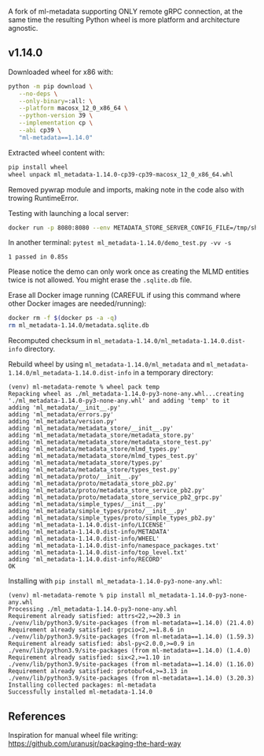 A fork of ml-metadata supporting ONLY remote gRPC connection,
at the same time the resulting Python wheel is more platform and architecture agnostic.

## v1.14.0

Downloaded wheel for x86 with:

```sh
python -m pip download \
   --no-deps \
   --only-binary=:all: \
   --platform macosx_12_0_x86_64 \
   --python-version 39 \
   --implementation cp \
   --abi cp39 \
   "ml-metadata==1.14.0"
```

Extracted wheel content with: 

```sh
pip install wheel
wheel unpack ml_metadata-1.14.0-cp39-cp39-macosx_12_0_x86_64.whl
```

Removed pywrap module and imports, making note in the code also with trowing RuntimeError.

Testing with launching a local server:

```sh
docker run -p 8080:8080 --env METADATA_STORE_SERVER_CONFIG_FILE=/tmp/shared/conn_config.pb --volume ./ml_metadata-1.14.0:/tmp/shared gcr.io/tfx-oss-public/ml_metadata_store_server:1.14.0
```

In another terminal: `pytest ml_metadata-1.14.0/demo_test.py -vv -s`

```
1 passed in 0.85s
```

Please notice the demo can only work once as creating the MLMD entities twice is not allowed. You might erase the `.sqlite.db` file.

Erase all Docker image running (CAREFUL if using this command where other Docker images are needed/running):
```sh
docker rm -f $(docker ps -a -q)
rm ml_metadata-1.14.0/metadata.sqlite.db
```

Recomputed checksum in `ml_metadata-1.14.0/ml_metadata-1.14.0.dist-info` directory.

Rebuild wheel by using `ml_metadata-1.14.0/ml_metadata` and `ml_metadata-1.14.0/ml_metadata-1.14.0.dist-info` in a temporary directory:

```
(venv) ml-metadata-remote % wheel pack temp
Repacking wheel as ./ml_metadata-1.14.0-py3-none-any.whl...creating './ml_metadata-1.14.0-py3-none-any.whl' and adding 'temp' to it
adding 'ml_metadata/__init__.py'
adding 'ml_metadata/errors.py'
adding 'ml_metadata/version.py'
adding 'ml_metadata/metadata_store/__init__.py'
adding 'ml_metadata/metadata_store/metadata_store.py'
adding 'ml_metadata/metadata_store/metadata_store_test.py'
adding 'ml_metadata/metadata_store/mlmd_types.py'
adding 'ml_metadata/metadata_store/mlmd_types_test.py'
adding 'ml_metadata/metadata_store/types.py'
adding 'ml_metadata/metadata_store/types_test.py'
adding 'ml_metadata/proto/__init__.py'
adding 'ml_metadata/proto/metadata_store_pb2.py'
adding 'ml_metadata/proto/metadata_store_service_pb2.py'
adding 'ml_metadata/proto/metadata_store_service_pb2_grpc.py'
adding 'ml_metadata/simple_types/__init__.py'
adding 'ml_metadata/simple_types/proto/__init__.py'
adding 'ml_metadata/simple_types/proto/simple_types_pb2.py'
adding 'ml_metadata-1.14.0.dist-info/LICENSE'
adding 'ml_metadata-1.14.0.dist-info/METADATA'
adding 'ml_metadata-1.14.0.dist-info/WHEEL'
adding 'ml_metadata-1.14.0.dist-info/namespace_packages.txt'
adding 'ml_metadata-1.14.0.dist-info/top_level.txt'
adding 'ml_metadata-1.14.0.dist-info/RECORD'
OK
```

Installing with `pip install ml_metadata-1.14.0-py3-none-any.whl`:

```
(venv) ml-metadata-remote % pip install ml_metadata-1.14.0-py3-none-any.whl 
Processing ./ml_metadata-1.14.0-py3-none-any.whl
Requirement already satisfied: attrs<22,>=20.3 in ./venv/lib/python3.9/site-packages (from ml-metadata==1.14.0) (21.4.0)
Requirement already satisfied: grpcio<2,>=1.8.6 in ./venv/lib/python3.9/site-packages (from ml-metadata==1.14.0) (1.59.3)
Requirement already satisfied: absl-py<2.0.0,>=0.9 in ./venv/lib/python3.9/site-packages (from ml-metadata==1.14.0) (1.4.0)
Requirement already satisfied: six<2,>=1.10 in ./venv/lib/python3.9/site-packages (from ml-metadata==1.14.0) (1.16.0)
Requirement already satisfied: protobuf<4,>=3.13 in ./venv/lib/python3.9/site-packages (from ml-metadata==1.14.0) (3.20.3)
Installing collected packages: ml-metadata
Successfully installed ml-metadata-1.14.0
```

## References

Inspiration for manual wheel file writing: https://github.com/uranusjr/packaging-the-hard-way
